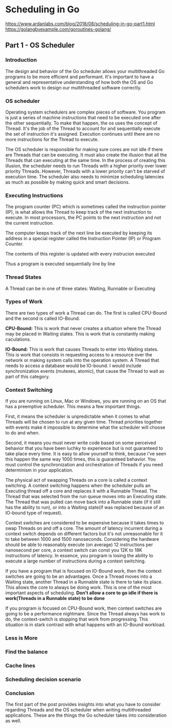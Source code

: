 # Scheduling in Go

https://www.ardanlabs.com/blog/2018/08/scheduling-in-go-part1.html
https://golangbyexample.com/goroutines-golang/

## Part 1 - OS Scheduler

### Introduction

The design and behavior of the Go scheduler allows your multithreaded Go programs to be more efficient and performant. It's important to have a general and representative understanding of how both the OS and Go schedulers work to design our multithreaded software correctly.

### OS scheduler

Operating system schedulers are complex pieces of software. You program is just a series of machine instructions that need to be executed one after the other sequentially. To make that happen, the os uses the concept of Thread. It's the job of the Thread to account for and sequentially execute the set of instruction it's assigned. Execution continues until there are no more instructions for the Thread to execute.

The OS scheduler is responsible for making sure cores are not idle if there are Threads that can be executing. It must also create the illusion that all the Threads that can executing at the same time. In the process of creating this illusion, the scheduler needs to run Threads with a higher priority over lower priority Threads. However, Threads with a lower priority can't be starved of execution time. The scheduler also needs to minimize scheduling latencies as much as possible by making quick and smart decisions.

### Executing Instructions

The program counter (PC) which is sometimes called the instruction pointer (IP), is what allows the Thread to keep track of the next instruction to execute. In most processors, the PC points to the next instruction and not the current instruction.

The computer keeps track of the next line be executed by keeping its address in a special register called the Instruction Pointer (IP) or Program Counter.

The contents of this register is updated with every instrucion executed

Thus a program is executed sequentially line by line

### Thread States

A Thread can be in one of three states: Waiting, Runnable or Executing

### Types of Work

There are two types of work a Thread can do. The first is called CPU-Bound and the second is called IO-Bound.

**CPU-Bound:** This is work that never creates a situation where the Thread may be placed in Waiting states. This is work that is constantly making caculations.

**IO-Bound:** This is work that causes Threads to enter into Waiting states. This is work that consists in requesting access to a resource over the network or making system calls into the operation system. A Thread that needs to access a database would be IO-bound. I would include synchronization events (mutexes, atomic), that cause the Thread to wait as part of this category.

### Context Switching

If you are running on Linux, Mac or Windows, you are running on an OS that has a preemptive scheduler. This means a few important things.

First, it means the scheduler is unpredictable when it comes to what Threads will be chosen to run at any given time. Thread priorities together with events make it impossible to determine what the scheduler will choose to do and when. 

Second, it means you must never write code based on some perceived behavior that you have been luchky to experience but is not guaranteed to take place every time. It is easy to allow yourself to think, because i've seen this happen the same way 1000 times, this is guaranteed behavior. You must control the synchronization and orchestration of Threads if you need determinism in your application.

The physical act of swapping Threads on a core is called a context switching. A context switching happens when the scheduler pulls an Executing thread off a core and replaces it with a Runnable Thread. The Thread that was selected from the run queue moves into an Executing state. The Thread that was pulled can move back into a Runnable state (if it still has the ability to run), or into a Waiting state(if was replaced because of an IO-bound type of request).

Context switches are considered to be expensive because it takes times to swap Threads on and off a core. The amount of latency incurrent during a context switch depends on different factors but it's not unreasonable for it to take between 1000 and 1500 nanoseconds. Considering the hardware should be able to reasonably execute (on average) 12 instructions per nanosecond per core, a context switch can const you 12K to 18K instructions of latency. In essence, you program is losing the ability to execute a large number of instructions during a context switching.

If you have a program that is focused on IO-Bound work, then the context switches are going to be an advantages. Once a Thread moves into a Waiting state, another Thread in a Runnable state is there to take its place. This allows the core to always be doing work. This is one of the most important aspects of scheduling. **Don't allow a core to go idle if there is work(Threads in a Runnable state) to be done**

If you program is focused on CPU-Bound work, then context switches are going to be a performance nightmare. Since the Thread always has work to do, the context-switch is stopping that work from progressing. This situation is in stark contrast with what happens with an IO-Bound workload.

### Less is More

### Find the balance

### Cache lines

### Scheduling decision scenario

### Conclusion

The first part of the post provides insights into what you have to consider regarding Threads and the OS scheduler when writing multithreaded applications. These are the things the Go scheduler takes into consideration as well.